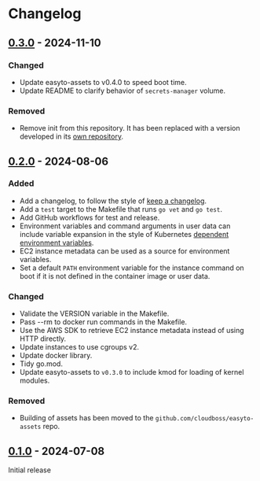 # Changelog

## [0.3.0] - 2024-11-10

### Changed

- Update easyto-assets to v0.4.0 to speed boot time.
- Update README to clarify behavior of `secrets-manager` volume.

### Removed

- Remove init from this repository. It has been replaced with a version developed in its [own repository](https://github.com/cloudboss/easyto-init).

## [0.2.0] - 2024-08-06

### Added

- Add a changelog, to follow the style of [keep a changelog](https://keepachangelog.com/en/1.0.0/).
- Add a `test` target to the Makefile that runs `go vet` and `go test`.
- Add GitHub workflows for test and release.
- Environment variables and command arguments in user data can include variable expansion in the style of Kubernetes [dependent environment variables](https://kubernetes.io/docs/tasks/inject-data-application/define-interdependent-environment-variables/).
- EC2 instance metadata can be used as a source for environment variables.
- Set a default `PATH` environment variable for the instance command on boot if it is not defined in the container image or user data.

### Changed

- Validate the VERSION variable in the Makefile.
- Pass --rm to docker run commands in the Makefile.
- Use the AWS SDK to retrieve EC2 instance metadata instead of using HTTP directly.
- Update instances to use cgroups v2.
- Update docker library.
- Tidy go.mod.
- Update easyto-assets to `v0.3.0` to include kmod for loading of kernel modules.

### Removed

- Building of assets has been moved to the `github.com/cloudboss/easyto-assets` repo.

## [0.1.0] - 2024-07-08

Initial release

[0.3.0]: https://github.com/cloudboss/easyto/releases/tag/v0.3.0
[0.2.0]: https://github.com/cloudboss/easyto/releases/tag/v0.2.0
[0.1.0]: https://github.com/cloudboss/easyto/releases/tag/v0.1.0
